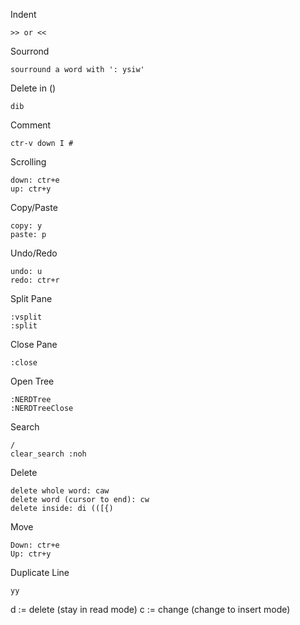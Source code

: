 Indent
```
>> or <<
```

Sourrond
```
sourround a word with ': ysiw'
```

Delete in ()
```
dib
```

Comment
```
ctr-v down I #
```

Scrolling

```
down: ctr+e
up: ctr+y
```

Copy/Paste

```
copy: y
paste: p
```

Undo/Redo
```
undo: u
redo: ctr+r
```

Split Pane
```
:vsplit
:split
```

Close Pane
```
:close
```

Open Tree
```
:NERDTree
:NERDTreeClose
```

Search
```
/
clear_search :noh
```

Delete
```
delete whole word: caw
delete word (cursor to end): cw
delete inside: di (([{)
```

Move
```
Down: ctr+e
Up: ctr+y
```

Duplicate Line
```
yy
```

d := delete (stay in read mode)
c := change (change to insert mode)
